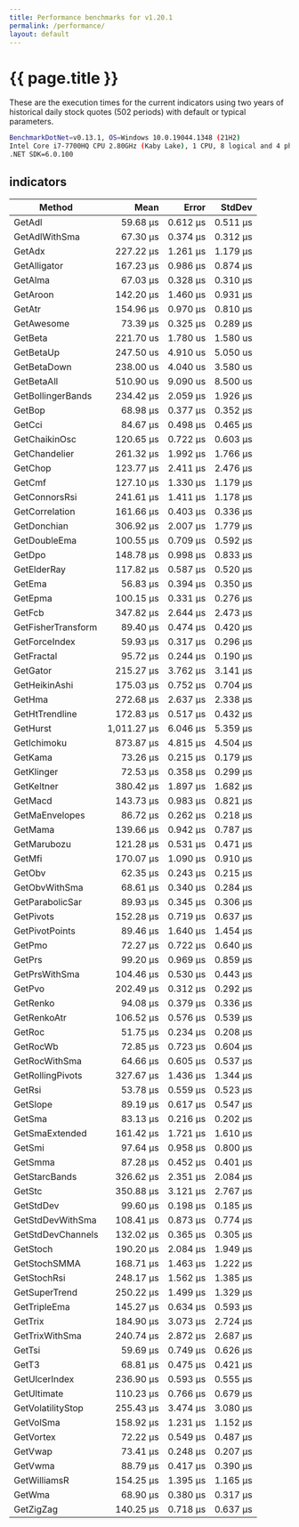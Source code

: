 ```yaml
---
title: Performance benchmarks for v1.20.1
permalink: /performance/
layout: default
---
```


# {{ page.title }}

These are the execution times for the current indicators using two years of historical daily stock quotes (502 periods) with default or typical parameters.

``` bash
BenchmarkDotNet=v0.13.1, OS=Windows 10.0.19044.1348 (21H2)
Intel Core i7-7700HQ CPU 2.80GHz (Kaby Lake), 1 CPU, 8 logical and 4 physical cores
.NET SDK=6.0.100
```

## indicators

|             Method |        Mean |    Error |   StdDev |
|------------------- |------------:|---------:|---------:|
|             GetAdl |    59.68 μs | 0.612 μs | 0.511 μs |
|      GetAdlWithSma |    67.30 μs | 0.374 μs | 0.312 μs |
|             GetAdx |   227.22 μs | 1.261 μs | 1.179 μs |
|       GetAlligator |   167.23 μs | 0.986 μs | 0.874 μs |
|            GetAlma |    67.03 μs | 0.328 μs | 0.310 μs |
|           GetAroon |   142.20 μs | 1.460 μs | 0.931 μs |
|             GetAtr |   154.96 μs | 0.970 μs | 0.810 μs |
|         GetAwesome |    73.39 μs | 0.325 μs | 0.289 μs |
|            GetBeta |   221.70 us | 1.780 us | 1.580 us |
|          GetBetaUp |   247.50 us | 4.910 us | 5.050 us |
|        GetBetaDown |   238.00 us | 4.040 us | 3.580 us |
|         GetBetaAll |   510.90 us | 9.090 us | 8.500 us |
|  GetBollingerBands |   234.42 μs | 2.059 μs | 1.926 μs |
|             GetBop |    68.98 μs | 0.377 μs | 0.352 μs |
|             GetCci |    84.67 μs | 0.498 μs | 0.465 μs |
|      GetChaikinOsc |   120.65 μs | 0.722 μs | 0.603 μs |
|      GetChandelier |   261.32 μs | 1.992 μs | 1.766 μs |
|            GetChop |   123.77 μs | 2.411 μs | 2.476 μs |
|             GetCmf |   127.10 μs | 1.330 μs | 1.179 μs |
|      GetConnorsRsi |   241.61 μs | 1.411 μs | 1.178 μs |
|     GetCorrelation |   161.66 μs | 0.403 μs | 0.336 μs |
|        GetDonchian |   306.92 μs | 2.007 μs | 1.779 μs |
|       GetDoubleEma |   100.55 μs | 0.709 μs | 0.592 μs |
|             GetDpo |   148.78 μs | 0.998 μs | 0.833 μs |
|        GetElderRay |   117.82 μs | 0.587 μs | 0.520 μs |
|             GetEma |    56.83 μs | 0.394 μs | 0.350 μs |
|            GetEpma |   100.15 μs | 0.331 μs | 0.276 μs |
|             GetFcb |   347.82 μs | 2.644 μs | 2.473 μs |
| GetFisherTransform |    89.40 μs | 0.474 μs | 0.420 μs |
|      GetForceIndex |    59.93 μs | 0.317 μs | 0.296 μs |
|         GetFractal |    95.72 μs | 0.244 μs | 0.190 μs |
|           GetGator |   215.27 μs | 3.762 μs | 3.141 μs |
|      GetHeikinAshi |   175.03 μs | 0.752 μs | 0.704 μs |
|             GetHma |   272.68 μs | 2.637 μs | 2.338 μs |
|     GetHtTrendline |   172.83 μs | 0.517 μs | 0.432 μs |
|           GetHurst | 1,011.27 μs | 6.046 μs | 5.359 μs |
|        GetIchimoku |   873.87 μs | 4.815 μs | 4.504 μs |
|            GetKama |    73.26 μs | 0.215 μs | 0.179 μs |
|         GetKlinger |    72.53 μs | 0.358 μs | 0.299 μs |
|         GetKeltner |   380.42 μs | 1.897 μs | 1.682 μs |
|            GetMacd |   143.73 μs | 0.983 μs | 0.821 μs |
|     GetMaEnvelopes |    86.72 μs | 0.262 μs | 0.218 μs |
|            GetMama |   139.66 μs | 0.942 μs | 0.787 μs |
|        GetMarubozu |   121.28 μs | 0.531 μs | 0.471 μs |
|             GetMfi |   170.07 μs | 1.090 μs | 0.910 μs |
|             GetObv |    62.35 μs | 0.243 μs | 0.215 μs |
|      GetObvWithSma |    68.61 μs | 0.340 μs | 0.284 μs |
|    GetParabolicSar |    89.93 μs | 0.345 μs | 0.306 μs |
|          GetPivots |   152.28 μs | 0.719 μs | 0.637 μs |
|     GetPivotPoints |    89.46 μs | 1.640 μs | 1.454 μs |
|             GetPmo |    72.27 μs | 0.722 μs | 0.640 μs |
|             GetPrs |    99.20 μs | 0.969 μs | 0.859 μs |
|      GetPrsWithSma |   104.46 μs | 0.530 μs | 0.443 μs |
|             GetPvo |   202.49 μs | 0.312 μs | 0.292 μs |
|           GetRenko |    94.08 μs | 0.379 μs | 0.336 μs |
|        GetRenkoAtr |   106.52 μs | 0.576 μs | 0.539 μs |
|             GetRoc |    51.75 μs | 0.234 μs | 0.208 μs |
|           GetRocWb |    72.85 μs | 0.723 μs | 0.604 μs |
|      GetRocWithSma |    64.66 μs | 0.605 μs | 0.537 μs |
|   GetRollingPivots |   327.67 μs | 1.436 μs | 1.344 μs |
|             GetRsi |    53.78 μs | 0.559 μs | 0.523 μs |
|           GetSlope |    89.19 μs | 0.617 μs | 0.547 μs |
|             GetSma |    83.13 μs | 0.216 μs | 0.202 μs |
|     GetSmaExtended |   161.42 μs | 1.721 μs | 1.610 μs |
|             GetSmi |    97.64 μs | 0.958 μs | 0.800 μs |
|            GetSmma |    87.28 μs | 0.452 μs | 0.401 μs |
|      GetStarcBands |   326.62 μs | 2.351 μs | 2.084 μs |
|             GetStc |   350.88 μs | 3.121 μs | 2.767 μs |
|          GetStdDev |    99.60 μs | 0.198 μs | 0.185 μs |
|   GetStdDevWithSma |   108.41 μs | 0.873 μs | 0.774 μs |
|  GetStdDevChannels |   132.02 μs | 0.365 μs | 0.305 μs |
|           GetStoch |   190.20 μs | 2.084 μs | 1.949 μs |
|       GetStochSMMA |   168.71 μs | 1.463 μs | 1.222 μs |
|        GetStochRsi |   248.17 μs | 1.562 μs | 1.385 μs |
|      GetSuperTrend |   250.22 μs | 1.499 μs | 1.329 μs |
|       GetTripleEma |   145.27 μs | 0.634 μs | 0.593 μs |
|            GetTrix |   184.90 μs | 3.073 μs | 2.724 μs |
|     GetTrixWithSma |   240.74 μs | 2.872 μs | 2.687 μs |
|             GetTsi |    59.69 μs | 0.749 μs | 0.626 μs |
|              GetT3 |    68.81 μs | 0.475 μs | 0.421 μs |
|      GetUlcerIndex |   236.90 μs | 0.593 μs | 0.555 μs |
|        GetUltimate |   110.23 μs | 0.766 μs | 0.679 μs |
|  GetVolatilityStop |   255.43 μs | 3.474 μs | 3.080 μs |
|          GetVolSma |   158.92 μs | 1.231 μs | 1.152 μs |
|          GetVortex |    72.22 μs | 0.549 μs | 0.487 μs |
|            GetVwap |    73.41 μs | 0.248 μs | 0.207 μs |
|            GetVwma |    88.79 μs | 0.417 μs | 0.390 μs |
|       GetWilliamsR |   154.25 μs | 1.395 μs | 1.165 μs |
|             GetWma |    68.90 μs | 0.380 μs | 0.317 μs |
|          GetZigZag |   140.25 μs | 0.718 μs | 0.637 μs |
